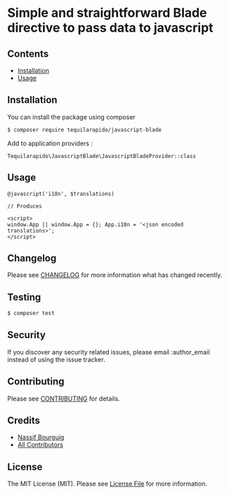 # Simple and straightforward Blade directive to pass data to javascript


## Contents

- [Installation](#installation)
- [Usage](#usage)


## Installation

You can install the package using composer

``` bash
$ composer require tequilarapido/javascript-blade
```

Add to application providers :

```
Tequilarapido\JavascriptBlade\JavascriptBladeProvider::class
```


## Usage

```
@javascript('i18n', $translations)

// Produces

<script>
window.App || window.App = {}; App.i18n = '<json encoded translations>';
</script>
```


## Changelog
Please see [CHANGELOG](CHANGELOG.md) for more information what has changed recently.

## Testing

``` bash
$ composer test
```

## Security

If you discover any security related issues, please email :author_email instead of using the issue tracker.

## Contributing

Please see [CONTRIBUTING](CONTRIBUTING.md) for details.

## Credits

- [Nassif Bourguig](https://github.com/nbourguig)
- [All Contributors](../../contributors)

## License

The MIT License (MIT). Please see [License File](LICENSE.md) for more information.






